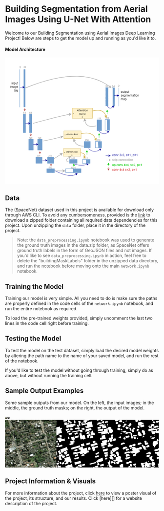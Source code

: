 # Building Segmentation from Aerial Images Using U-Net With Attention

Welcome to our Building Segmentation using Aerial Images Deep Learning Project! Below are steps to get the model up and running as you'd
 like it to.

 #### Model Architecture

 ![](https://github.com/saraa-mohamedd/Building-Segmentation-from-Aerial-Images/blob/main/readme%20assets/new%20UNet%20architecture%20with%20attention.png)


## Data

The (SpaceNet) dataset used in this project is available for download only through AWS CLI. To avoid any cumbersomeness, provided is the [link](https://drive.google.com/file/d/1spEIP-Fju2UMxzTP0JsmZOzEZfETYAoR/view?usp=sharing) to download a zipped folder containing all required data dependencies for this project. Upon unzipping the `data` folder, place it in the directory of the project. 

> Note: the `data_preprocessing.ipynb` notebook was used to generate the ground truth images in the data.zip folder, as SpaceNet offers ground truth labels in the form of GeoJSON files and not images. If you'd like to see `data_preprocessing.ipynb` in action, feel free to delete the "buildingMaskLabels" folder in the unzipped data directory, and run the notebook before moving onto the main `network.ipynb` notebook.

 

## Training the Model

Training our model is very simple. All you need to do is make sure the paths are properly defined in the code cells of the `network.ipynb` notebook, and run the entire notebook as required. 

To load the pre-trained weights provided, simply uncomment the last two lines in the code cell right before training. 


## Testing the Model

To test the model on the test dataset, simply load the desired model weights by altering the path name to the name of your saved model, and run the rest of the notebook.

If you'd like to test the model without going through training, simply do as above, but without running the training cell.

## Sample Output Examples

Some sample outputs from our model. On the left, the input images; in the middle, the ground truth masks; on the right, the output of the model.

<div align="center" style="width: 15px;">
  <img src="https://github.com/saraa-mohamedd/Building-Segmentation-from-Aerial-Images/blob/main/readme%20assets/output1.png" alt=""/>
</div>
<div align="center">
  <img src="https://github.com/saraa-mohamedd/Building-Segmentation-from-Aerial-Images/blob/main/readme%20assets/output2.png" alt=""/>
</div>

## Project Information & Visuals

For more information about the project, click [here](https://github.com/saraa-mohamedd/Building-Segmentation-from-Aerial-Images/blob/main/readme%20assets/Advanced%20ML%20Project%20Poster.pdf) to view a poster visual of the project, its structure, and our results. Click [here][] for a website description of the project.
